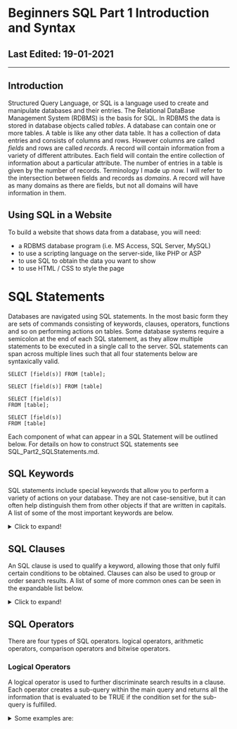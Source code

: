 # Beginners SQL Part 1 Introduction and Syntax #

## Last Edited: 19-01-2021
-------------------------------------------------------------------------------
## Introduction

Structured Query Language, or SQL is a language used to create and manipulate databases and their entries. The Relational DataBase Management System (RDBMS) is the basis for SQL. In RDBMS the data is stored in database objects called *tables*. A database can contain one or more tables. A table is like any other data table. It has a collection of data entries and consists of columns and rows. However columns are called *fields* and rows are called *records*. A record will contain information from a variety of different attributes. Each field will contain the entire collection of information about a particular attribute. The number of entries in a table is given by the number of records. Terminology I made up now. I will refer to the intersection between fields and records as *domains*. A record will have as many domains as there are fields, but not all domains will have information in them.

## Using SQL in a Website
To build a website that shows data from a database, you will need:

- a RDBMS database program (i.e. MS Access, SQL Server, MySQL)
- to use a scripting language on the server-side, like PHP or ASP
- to use SQL to obtain the data you want to show
- to use HTML / CSS to style the page

# SQL Statements
Databases are navigated using SQL statements. In the most basic form they are sets of commands consisting of keywords, clauses, operators, functions and so on performing actions on tables. Some database systems require a semicolon at the end of each SQL statement, as they allow multiple statements to be executed in a single call to the server. SQL statements can span across multiple lines such that all four statements below are syntaxically valid. 

~~~
SELECT [field(s)] FROM [table]; 

SELECT [field(s)] FROM [table] 

SELECT [field(s)] 
FROM [table]; 

SELECT [field(s)] 
FROM [table]
~~~

Each component of what can appear in a SQL Statement will be outlined below. For details on how to construct SQL statements see SQL_Part2_SQLStatements.md. 

## SQL Keywords
SQL statements include special keywords that allow you to perform a variety of actions on your database. They are not case-sensitive, but it can often help distinguish them from other objects if that are written in capitals.  A list of some of the most important keywords are below. 
<details>
  <summary>Click to expand!</summary>
  
### SELECT
> extracts data from a database
### UPDATE 
> updates data in a database
### DELETE 
> inserts new data into a database
### CREATE DATABASE 
> creates a new database
### ALTER DATABASE 
> modifies a database
### CREATE TABLE 
> creates a new table
### ALTER TABLE 
> modifies a table
### DROP TABLE 
> deletes a table
### CREATE INDEX 
> creates an index (search key)
### DROP INDEX 
> deletes an index

</details>

## SQL Clauses
An SQL clause is used to qualify a keyword, allowing those that only fulfil certain conditions to be obtained. Clauses can also be used to group or order search results. A list of some of more common ones can be seen in the expandable list below. 

<details>
  <summary>Click to expand!</summary>

### WHERE
> filters records such that only those that fulfill a specified condition are extracted
### HAVING
> filters aggregate records (groups) such that only those that fulfill a specified condition are extracted
### ORDER BY
> orders search results
### GROUP BY
> groups records that share the same values into summary rows
### TOP, LIMIT or ROWNUM
> specifies the number of records to return

</details>

## SQL Operators
There are four types of SQL operators. logical operators, arithmetic operators, comparison operators and bitwise operators. 

### Logical Operators
A logical operator is used to further discriminate search results in a clause. Each operator creates a sub-query within the main query and returns all the information that is evaluated to be TRUE if the condition set for the sub-query is fulfilled.

<details>
  <summary>Some examples are:</summary>

### AND 
> a logical AND. Is TRUE if all conditions separated by AND are TRUE
### OR	
> a logical AND. Is TRUE if any of the conditions separated by OR is TRUE	
### NOT	
> Displays a record if the condition(s) is NOT TRUE	


### ALL	 
> is followed by a set of conditions and returns the records (or part of them) that meet all of the conditions specified.	
### ANY 
> is followed by a set of conditions and returns the records (or part of them) that meet at least one of the conditions specified.
### SOME
>  functionally identical to ANY (from what I can gather)


### BETWEEN	
> evaluated to be TRUE if the information in the domain (also referred to an operand is operated on) is within the a specified range of comparisons	
### EXISTS
> evaluated to be TRUE if the subquery returns at least one record	
### IN
> evaluated to be TRUE if the information in a domain (operand) is equal to one of a list of expressions	
### LIKE
> evaluated to be TRUE if the operand matches a pattern	(useful for evaluating strings)


### Symbolic Operators.
This is the generic 
<details>
  <summary>Click to expand!</summary>

### WHERE
> filters records such that only those that fulfill a specified condition are extracted
### HAVING
> filters aggregate records (groups) such that only those that fulfill a specified condition are extracted
### ORDER BY
> orders search results
### GROUP BY
> groups records that share the same values into summary rows
### TOP, LIMIT or ROWNUM
> specifies the number of records to return
